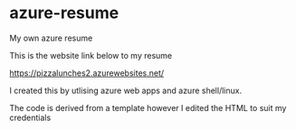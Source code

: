 # azure-resume
My own azure resume

This is the website link  below to my resume

https://pizzalunches2.azurewebsites.net/

I created this by utlising azure web apps and azure shell/linux.

The code is derived from a template however I edited the HTML to suit my credentials
